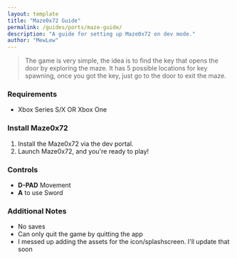 ```yaml
---
layout: template
title: "Maze0x72 Guide"
permalink: /guides/ports/maze-guide/
description: "A guide for setting up Maze0x72 on dev mode."
author: "MewLew"
---
```


>The game is very simple, the idea is to find the key that opens the door by exploring the maze. It has 5 possible locations for key spawning, once you got the key, just go to the door to exit the maze.

### Requirements
- Xbox Series S/X OR Xbox One

### Install Maze0x72
1. Install the Maze0x72 via the dev portal.
2. Launch Maze0x72, and you're ready to play!

### Controls
- **D-PAD** Movement
- **A** to use Sword

### Additional Notes
- No saves
- Can only quit the game by quitting the app
- I messed up adding the assets for the icon/splashscreen. I'll update that soon
